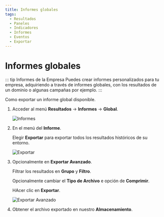 ```yaml
---
title: Informes globales
tags:
  - Resultados
  - Paneles
  - Indicadores
  - Informes
  - Eventos
  - Exportar
---
```


# Informes globales

::: tip Informes de la Empresa
Puedes crear informes personalizados para tu empresa, adquiriendo a través de informes globales, con los resultados de un dominio o algunas campañas por ejemplo.
:::

Como exportar un informe global disponible.

1. Acceder al menú **Resultados** -> **Informes** -> **Global**.

   ![Informes](https://cdn.phishx.io/phishx-docs/images/phishx_results_reports_global_01.webp)

2. En el menú del **Informe**.

   Elegir **Exportar** para exportar todos los resultados históricos de su entorno.

   ![Exportar](https://cdn.phishx.io/phishx-docs/images/phishx_results_reports_global_02.webp)

3. Opcionalmente en **Exportar Avanzado**.

   Filtrar los resultados en **Grupo** y **Filtro**.

   Opcionalmente cambiar el **Tipo de Archivo** e opción de **Comprimir**.

   HAcer clic en **Exportar**.

   ![Exportar Avanzado](https://cdn.phishx.io/phishx-docs/images/phishx_results_reports_global_03.webp)

4. Obtener el archivo exportado en nuestro **Almacenamiento**.
